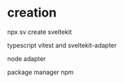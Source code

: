 # creation

npx sv create sveltekit

typescript
vitest and sveltekit-adapter

node adapter

package manager
npm

